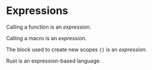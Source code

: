 # Expressions

Calling a function is an _expression_.

Calling a macro is an _expression_.

The block used to create new scopes `{}` is an _expression_.

Rust is an expression-based language.
